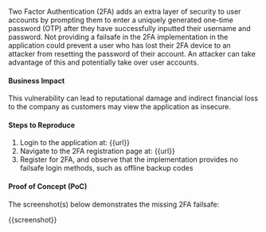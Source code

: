 Two Factor Authentication (2FA) adds an extra layer of security to user accounts by prompting them to enter a uniquely generated one-time password (OTP) after they have successfully inputted their username and password. Not providing a failsafe in the 2FA implementation in the application could prevent a user who has lost their 2FA device to an attacker from resetting the password of their account. An attacker can take advantage of this and potentially take over user accounts.

#### Business Impact

This vulnerability can lead to reputational damage and indirect financial loss to the company as customers may view the application as insecure.

#### Steps to Reproduce

1. Login to the application at: {{url}}
1. Navigate to the 2FA registration page at: {{url}}
1. Register for 2FA, and observe that the implementation provides no failsafe login methods, such as offline backup codes

#### Proof of Concept (PoC)

The screenshot(s) below demonstrates the missing 2FA failsafe:

{{screenshot}}

